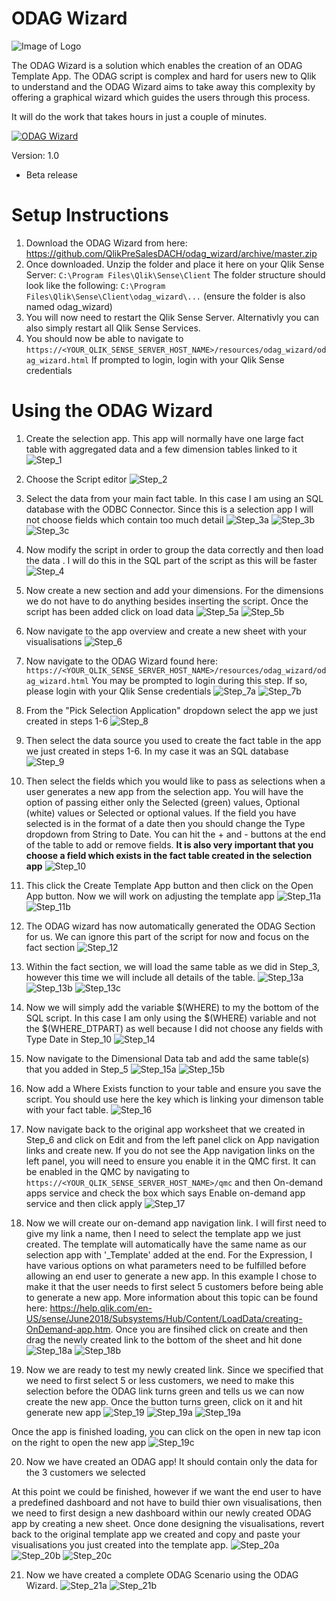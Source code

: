 # ODAG Wizard
![Image of Logo](/img/logo_grey.png)

The ODAG Wizard is a solution which enables the creation of an ODAG Template App. The ODAG script is complex and hard for users new to Qlik to understand and the ODAG Wizard aims to take away this complexity by offering a graphical wizard which guides the users through this process.

It will do the work that takes hours in just a couple of minutes.

[![ODAG Wizard](https://raw.githubusercontent.com/QlikPreSalesDACH/odag_wizard/master/img/guide/youtube.png)](https://youtu.be/4zxWgFuVFQs)

Version: 1.0
* Beta release

# Setup Instructions
1. Download the ODAG Wizard from here: https://github.com/QlikPreSalesDACH/odag_wizard/archive/master.zip
2. Once downloaded. Unzip the folder and place it here on your Qlik Sense Server: ```C:\Program Files\Qlik\Sense\Client``` The folder structure should look like the following: ```C:\Program Files\Qlik\Sense\Client\odag_wizard\...``` (ensure the folder is also named odag_wizard)
3. You will now need to restart the Qlik Sense Server. Alternativly you can also simply restart all Qlik Sense Services.
4. You should now be able to navigate to ```https://<YOUR_QLIK_SENSE_SERVER_HOST_NAME>/resources/odag_wizard/odag_wizard.html``` If prompted to login, login with your Qlik Sense credentials


# Using the ODAG Wizard
1. Create the selection app. This app will normally have one large fact table with aggregated data and a few dimension tables linked to it
![Step_1](/img/guide/Step_1.PNG)

2. Choose the Script editor
![Step_2](/img/guide/Step_2.PNG)

3. Select the data from your main fact table. In this case I am using an SQL database with the ODBC Connector. Since this is a selection app I will not choose fields which contain too much detail
![Step_3a](/img/guide/Step_3a.PNG)
![Step_3b](/img/guide/Step_3b.PNG)
![Step_3c](/img/guide/Step_3c.PNG)

4. Now modify the script in order to group the data correctly and then load the data . I will do this in the SQL part of the script as this will be faster
![Step_4](/img/guide/Step_4.PNG)

5. Now create a new section and add your dimensions. For the dimensions we do not have to do anything besides inserting the script. Once the script has been added click on load data
![Step_5a](/img/guide/Step_5a.PNG)
![Step_5b](/img/guide/Step_5b.PNG)

6. Now navigate to the app overview and create a new sheet with your visualisations
![Step_6](/img/guide/Step_6.PNG)

7. Now navigate to the ODAG Wizard found here: ```https://<YOUR_QLIK_SENSE_SERVER_HOST_NAME>/resources/odag_wizard/odag_wizard.html``` You may be prompted to login during this step. If so, please login with your Qlik Sense credentials
![Step_7a](/img/guide/Step_7a.PNG)
![Step_7b](/img/guide/Step_7b.PNG)

8. From the "Pick Selection Application" dropdown select the app we just created in steps 1-6
![Step_8](/img/guide/Step_8.PNG)

9. Then select the data source you used to create the fact table in the app we just created in steps 1-6. In my case it was an SQL database
![Step_9](/img/guide/Step_9.PNG)

10. Then select the fields which you would like to pass as selections when a user generates a new app from the selection app. You will have the option of passing either only the Selected (green) values, Optional (white) values or Selected or optional values. If the field you have selected is in the format of a date then you should change the Type dropdown from String to Date. You can hit the + and - buttons at the end of the table to add or remove fields. **It is also very important that you choose a field which exists in the fact table created in the selection app**
![Step_10](/img/guide/Step_10.PNG)

11. This click the Create Template App button and then click on the Open App button. Now we will work on adjusting the template app
![Step_11a](/img/guide/Step_11a.PNG)
![Step_11b](/img/guide/Step_11b.PNG)

12. The ODAG wizard has now automatically generated the ODAG Section for us. We can ignore this part of the script for now and focus on the fact section
![Step_12](/img/guide/Step_12.PNG)

13. Within the fact section, we will load the same table as we did in Step_3, however this time we will include all details of the table.
![Step_13a](/img/guide/Step_13a.PNG)
![Step_13b](/img/guide/Step_13b.PNG)
![Step_13c](/img/guide/Step_13c.PNG)

14. Now we will simply add the variable $(WHERE) to my the bottom of the SQL script. In this case I am only using the $(WHERE) variable and not the $(WHERE_DTPART) as well because I did not choose any fields with Type Date in Step_10
![Step_14](/img/guide/Step_14.PNG)

15. Now navigate to the Dimensional Data tab and add the same table(s) that you added in Step_5 
![Step_15a](/img/guide/Step_15a.PNG)
![Step_15b](/img/guide/Step_15b.PNG)

16. Now add a Where Exists function to your table and ensure you save the script. You should use here the key which is linking your dimenson table with your fact table.
![Step_16](/img/guide/Step_16.PNG)

17. Now navigate back to the original app worksheet that we created in Step_6 and click on Edit and from the left panel click on App navigation links and create new. If you do not see the App navigation links on the left panel, you will need to ensure you enable it in the QMC first. It can be enabled in the QMC by navigating to ```https://<YOUR_QLIK_SENSE_SERVER_HOST_NAME>/qmc``` and then On-demand apps service and check the box which says Enable on-demand app service and then click apply
![Step_17](/img/guide/Step_17.PNG)

18. Now we will create our on-demand app navigation link. I will first need to give my link a name, then I need to select the template app we just created. The template will automatically have the same name as our selection app with '_Template' added at the end. For the Expression, I have various options on what parameters need to be fulfilled before allowing an end user to generate a new app. In this example I chose to make it that the user needs to first select 5 customers before being able to generate a new app. More information about this topic can be found here: https://help.qlik.com/en-US/sense/June2018/Subsystems/Hub/Content/LoadData/creating-OnDemand-app.htm. Once you are finsihed click on create and then drag the newly created link to the bottom of the sheet and hit done
![Step_18a](/img/guide/Step_18a.PNG)
![Step_18b](/img/guide/Step_18b.PNG)

19. Now we are ready to test my newly created link. Since we specified that we need to first select 5 or less customers, we need to make this selection before the ODAG link turns green and tells us we can now create the new app. Once the button turns green, click on it and hit generate new app
![Step_19](/img/guide/Step_19.gif)
![Step_19a](/img/guide/Step_19a.PNG)
![Step_19a](/img/guide/Step_19b.PNG)

Once the app is finished loading, you can click on the open in new tap icon on the right to open the new app
![Step_19c](/img/guide/Step_19c.PNG)

20. Now we have created an ODAG app! It should contain only the data for the 3 customers we selected


At this point we could be finished, however if we want the end user to have a predefined dashboard and not have to build thier own visualisations, then we need to first design a new dashboard within our newly created ODAG app by creating a new sheet. Once done designing the visualisations, revert back to the original template app we created and copy and paste your visualisations you just created into the template app.
![Step_20a](/img/guide/Step_20a.PNG)
![Step_20b](/img/guide/Step_20b.PNG)
![Step_20c](/img/guide/Step_20c.PNG)

21. Now we have created a complete ODAG Scenario using the ODAG Wizard.
![Step_21a](/img/guide/Step_21a.PNG)
![Step_21b](/img/guide/Step_21b.PNG)
